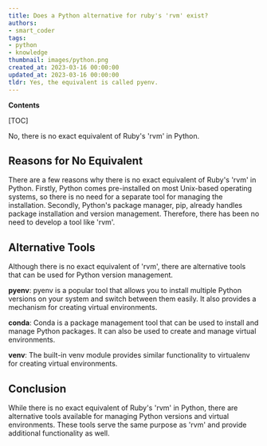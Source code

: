 ```yaml
---
title: Does a Python alternative for ruby's 'rvm' exist?
authors:
- smart_coder
tags:
- python
- knowledge
thumbnail: images/python.png
created_at: 2023-03-16 00:00:00
updated_at: 2023-03-16 00:00:00
tldr: Yes, the equivalent is called pyenv.
---
```


**Contents**

[TOC]

No, there is no exact equivalent of Ruby's 'rvm' in Python.

Reasons for No Equivalent
---

There are a few reasons why there is no exact equivalent of Ruby's 'rvm' in Python. Firstly, Python comes pre-installed on most Unix-based operating systems, so there is no need for a separate tool for managing the installation. Secondly, Python's package manager, pip, already handles package installation and version management. Therefore, there has been no need to develop a tool like 'rvm'.

Alternative Tools 
---

Although there is no exact equivalent of 'rvm', there are alternative tools that can be used for Python version management. 

**pyenv**: pyenv is a popular tool that allows you to install multiple Python versions on your system and switch between them easily. It also provides a mechanism for creating virtual environments.

**conda**: Conda is a package management tool that can be used to install and manage Python packages. It can also be used to create and manage virtual environments.

**venv**: The built-in venv module provides similar functionality to virtualenv for creating virtual environments.

Conclusion
---

While there is no exact equivalent of Ruby's 'rvm' in Python, there are alternative tools available for managing Python versions and virtual environments. These tools serve the same purpose as 'rvm' and provide additional functionality as well.
